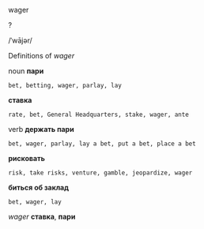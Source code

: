 wager

?

/ˈwājər/

Definitions of _wager_

noun
**пари**

    bet, betting, wager, parlay, lay
**ставка**

    rate, bet, General Headquarters, stake, wager, ante

verb
**держать пари**

    bet, wager, parlay, lay a bet, put a bet, place a bet
**рисковать**

    risk, take risks, venture, gamble, jeopardize, wager
**биться об заклад**

    bet, wager, lay

_wager_
**ставка**, **пари**